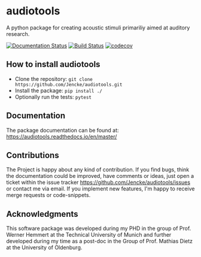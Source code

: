 # audiotools
A python package for creating acoustic stimuli primariliy aimed at auditory research.

[![Documentation Status](https://readthedocs.org/projects/audiotools/badge/?version=master)](https://audiotools.readthedocs.io/en/latest/?badge=latest)
[![Build Status](https://travis-ci.com/Jencke/audiotools.svg?branch=master)](https://travis-ci.com/Jencke/audiotools)
[![codecov](https://codecov.io/gh/Jencke/audiotools/branch/master/graph/badge.svg?token=SI8BRM2ZYZ)](https://codecov.io/gh/Jencke/audiotools)

## How to install audiotools
 * Clone the repository: `git clone https://github.com/Jencke/audiotools.git`
 * Install the package: `pip install ./`
 * Optionally run the tests: `pytest`

## Documentation
The package documentation can be found at: https://audiotools.readthedocs.io/en/master/

## Contributions
The Project is happy about any kind of contribution. If you find bugs,
think the documentation could be improved, have comments or ideas,
just open a ticket within the issue tracker
https://github.com/Jencke/audiotools/issues or contact me via email.
If you implement new features, I'm happy to receive merge requests or
code-snippets.

## Acknowledgments
This software package was developed during my PHD in the group of
Prof. Werner Hemmert at the Technical University of Munich and further
developed during my time as a post-doc in the Group of Prof. Mathias
Dietz at the University of Oldenburg.
